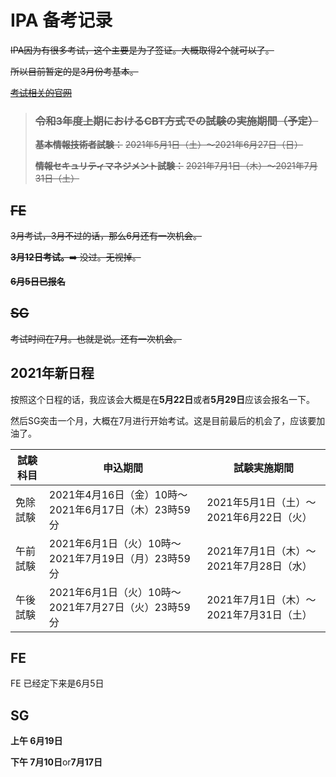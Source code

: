 # IPA 备考记录

~~IPA因为有很多考试，这个主要是为了签证。大概取得2个就可以了。~~

~~所以目前暂定的是3月份考基本。~~

~~[考试相关的官网](https://www.jitec.ipa.go.jp/)~~

> ### ~~令和3年度上期におけるCBT方式での試験の実施期間（予定）~~
>
> ~~**基本情報技術者試験：**~~
> ~~2021年5月1日（土）～2021年6月27日（日）~~
>
> ~~**情報セキュリティマネジメント試験：**~~
> ~~2021年7月1日（木）～2021年7月31日（土）~~

## ~~FE~~

~~3月考试，3月不过的话，那么6月还有一次机会。~~

~~**3月12日考试。**➡️ 没过。无视掉。~~

~~**6月5日已报名**~~

## ~~SG~~

~~考试时间在7月。也就是说。还有一次机会。~~

## 2021年新日程

按照这个日程的话，我应该会大概是在**5月22日**或者**5月29日**应该会报名一下。

然后SG突击一个月，大概在7月进行开始考试。这是目前最后的机会了，应该要加油了。

| 試験科目 | 申込期間                                            | 試験実施期間                            |
| -------- | --------------------------------------------------- | --------------------------------------- |
| 免除試験 | 2021年4月16日（金）10時～2021年6月17日（木）23時59分 | 2021年5月1日（土）～2021年6月22日（火） |
| 午前試験 | 2021年6月1日（火）10時～2021年7月19日（月）23時59分 | 2021年7月1日（木）～2021年7月28日（水） |
| 午後試験 | 2021年6月1日（火）10時～2021年7月27日（火）23時59分 | 2021年7月1日（木）～2021年7月31日（土） |

## FE

FE 已经定下来是6月5日

## SG

**上午 6月19日**

**下午 7月10日**or**7月17日**